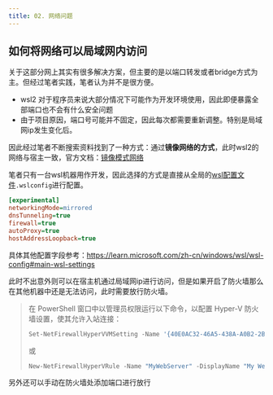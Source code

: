 ```yaml
---
title: 02. 网络问题
---
```


## 如何将网络可以局域网内访问

关于这部分网上其实有很多解决方案，但主要的是以端口转发或者bridge方式为主。但经过笔者实践，笔者认为并不是很方便。

- wsl2 对于程序员来说大部分情况下可能作为开发环境使用，因此即便暴露全部端口也不会有什么安全问题
- 由于项目原因，端口号可能并不固定，因此每次都需要重新调整。特别是局域网ip发生变化后。

因此经过笔者不断搜索资料找到了一种方式：通过**镜像网络的方式**，此时wsl2的网络与宿主一致，官方文档：[镜像模式网络](https://learn.microsoft.com/zh-cn/windows/wsl/networking#mirrored-mode-networking)

笔者只有一台wsl机器用作开发，因此选择的方式是直接从全局的[wsl配置文件](https://learn.microsoft.com/zh-cn/windows/wsl/wsl-config#configuration-settings-for-wslconfig)`.wslconfig`进行配置。

```ini
[experimental]
networkingMode=mirrored
dnsTunneling=true
firewall=true
autoProxy=true
hostAddressLoopback=true
```

具体其他配置字段参考：https://learn.microsoft.com/zh-cn/windows/wsl/wsl-config#main-wsl-settings

此时不出意外则可以在宿主机通过局域网ip进行访问，但是如果开启了防火墙那么在其他机器中还是无法访问，此时需要放行防火墙。

> 在 PowerShell 窗口中以管理员权限运行以下命令，以配置 Hyper-V 防火墙设置，使其允许入站连接：
>
> ```powershell
> Set-NetFirewallHyperVVMSetting -Name '{40E0AC32-46A5-438A-A0B2-2B479E8F2E90}' -DefaultInboundAction Allow
> ```
>
> 或
>
> ```powershell
> New-NetFirewallHyperVRule -Name "MyWebServer" -DisplayName "My Web Server" -Direction Inbound -VMCreatorId '{40E0AC32-46A5-438A-A0B2-2B479E8F2E90}' -Protocol TCP -LocalPorts 80
> ```

另外还可以手动在防火墙处添加端口进行放行
